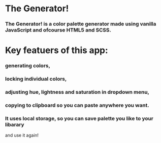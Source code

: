 # The Generator!

### The Generator! is a color palette generator made using vanilla JavaScript and ofcourse HTML5 and SCSS.

# Key featuers of this app:
### generating colors,
### locking individual colors,
### adjusting hue, lightness and saturation in dropdown menu,
### copying to clipboard so you can paste anywhere you want. 
### It uses local storage, so you can save palette you like to your libarary
and use it again!
